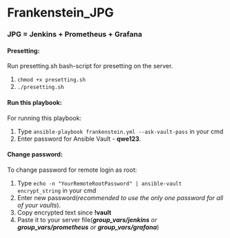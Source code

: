 # Frankenstein_JPG
### JPG = Jenkins + Prometheus + Grafana

#### Presetting:
Run presetting.sh bash-script for presetting on the server.
1) ```chmod +x presetting.sh```
2) ```./presetting.sh```


#### Run this playbook:
For running this playbook:
1) Type ```ansible-playbook frankenstein.yml --ask-vault-pass``` in your cmd
2) Enter password for Ansible Vault - **qwe123**.
#### Change password:
To change password for remote login as root:

1) Type ```echo -n "YourRemoteRootPassword" | ansible-vault encrypt_string``` in your cmd
2) Enter new password(_recommended to use the only one password for all of your vaults_).
3) Copy encrypted text since **!vault**
4) Paste it to your server file(_**group_vars/jenkins** or **group_vars/prometheus** or **group_vars/grafana**_)
